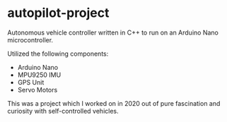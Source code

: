 # autopilot-project
Autonomous vehicle controller written in C++ to run on an Arduino Nano microcontroller.

Utilized the following components:
- Arduino Nano
- MPU9250 IMU
- GPS Unit
- Servo Motors

This was a project which I worked on in 2020 out of pure fascination and curiosity with self-controlled vehicles.

